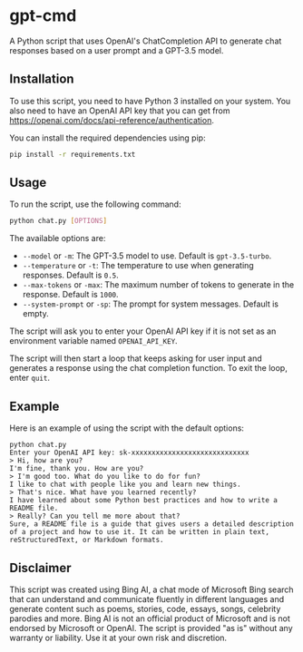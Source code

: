# gpt-cmd

A Python script that uses OpenAI's ChatCompletion API to generate chat responses based on a user prompt and a GPT-3.5 model.

## Installation

To use this script, you need to have Python 3 installed on your system. You also need to have an OpenAI API key that you can get from https://openai.com/docs/api-reference/authentication.

You can install the required dependencies using pip:

```bash
pip install -r requirements.txt
```

## Usage

To run the script, use the following command:

```bash
python chat.py [OPTIONS]
```

The available options are:

- `--model` or `-m`: The GPT-3.5 model to use. Default is `gpt-3.5-turbo`.
- `--temperature` or `-t`: The temperature to use when generating responses. Default is `0.5`.
- `--max-tokens` or `-max`: The maximum number of tokens to generate in the response. Default is `1000`.
- `--system-prompt` or `-sp`: The prompt for system messages. Default is empty.

The script will ask you to enter your OpenAI API key if it is not set as an environment variable named `OPENAI_API_KEY`.

The script will then start a loop that keeps asking for user input and generates a response using the chat completion function. To exit the loop, enter `quit`.

## Example

Here is an example of using the script with the default options:

```
python chat.py
Enter your OpenAI API key: sk-xxxxxxxxxxxxxxxxxxxxxxxxxxxxx
> Hi, how are you?
I'm fine, thank you. How are you?
> I'm good too. What do you like to do for fun?
I like to chat with people like you and learn new things.
> That's nice. What have you learned recently?
I have learned about some Python best practices and how to write a README file.
> Really? Can you tell me more about that?
Sure, a README file is a guide that gives users a detailed description of a project and how to use it. It can be written in plain text, reStructuredText, or Markdown formats.
```

## Disclaimer

This script was created using Bing AI, a chat mode of Microsoft Bing search that can understand and communicate fluently in different languages and generate content such as poems, stories, code, essays, songs, celebrity parodies and more. Bing AI is not an official product of Microsoft and is not endorsed by Microsoft or OpenAI. The script is provided "as is" without any warranty or liability. Use it at your own risk and discretion.
